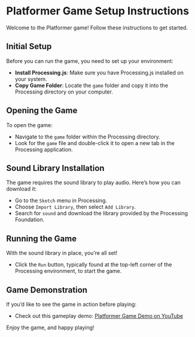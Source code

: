 # Platformer Game Setup Instructions

Welcome to the Platformer game! Follow these instructions to get started.

## Initial Setup

Before you can run the game, you need to set up your environment:

- **Install Processing.js**: Make sure you have Processing.js installed on your system. 
- **Copy Game Folder**: Locate the `game` folder and copy it into the Processing directory on your computer.

## Opening the Game

To open the game:

- Navigate to the `game` folder within the Processing directory.
- Look for the `game` file and double-click it to open a new tab in the Processing application.

## Sound Library Installation

The game requires the sound library to play audio. Here’s how you can download it:

- Go to the `Sketch` menu in Processing.
- Choose `Import Library`, then select `Add Library`.
- Search for `sound` and download the library provided by the Processing Foundation.

## Running the Game

With the sound library in place, you’re all set!

- Click the `Run` button, typically found at the top-left corner of the Processing environment, to start the game.

## Game Demonstration

If you’d like to see the game in action before playing:

- Check out this gameplay demo: [Platformer Game Demo on YouTube](https://www.youtube.com/watch?v=GY6nHimEWpA&t=1s)

Enjoy the game, and happy playing!
